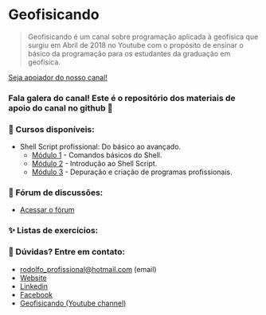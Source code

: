 # Geofisicando
>Geofisicando é um canal sobre programação aplicada à geofísica que surgiu em Abril de 2018 no Youtube com o propósito de ensinar o básico da programação para os estudantes da graduação em geofísica.

[Seja apoiador do nosso canal!](https://apoia.se/geofisicando)

### Fala galera do canal! Este é o repositório dos materiais de apoio do canal no github 👋

### 🔭 Cursos disponíveis:

-  Shell Script profissional: Do básico ao avançado.
   - [Módulo 1](https://github.com/Geofisicando/Curso-Shell-Script-Profissional-mod-1) - Comandos básicos do Shell.
   - [Módulo 2](https://github.com/Geofisicando/Curso-Shell-Script-Profissional-mod-2) - Introdução ao Shell Script.
   - [Módulo 3](https://github.com/Geofisicando/Curso-Shell-Script-Profissional-mod-3) - Depuração e criação de programas profissionais.

### 💬 Fórum de discussões:

- [Acessar o fórum](https://github.com/Geofisicando/geofisicando/discussions/1)

### ✨ Listas de exercícios:


### 🤔 Dúvidas? Entre em contato:

 - rodolfo_profissional@hotmail.com (email)
- [Website](https://dirack.github.io)
- [Linkedin](https://www.linkedin.com/in/rodolfodirack/)
- [Facebook](https://www.facebook.com/rodolfo.neves.925)
- [Geofisicando (Youtube channel)](https://www.youtube.com/channel/UCi5XD5PCQtPrIRD0H_GJvag)
